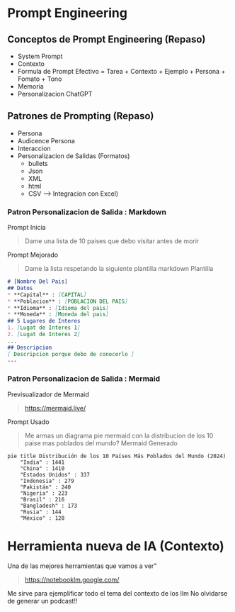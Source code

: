 # Prompt Engineering

## Conceptos de Prompt Engineering (Repaso)
* System Prompt
* Contexto
* Formula de Prompt Efectivo = Tarea + Contexto + Ejemplo + Persona + Fomato + Tono
* Memoria
* Personalizacion ChatGPT

## Patrones de Prompting (Repaso)
* Persona
* Audicence Persona
* Interaccion
* Personalizacion de Salidas (Formatos)
   *  bullets
   *  Json
   *  XML
   *  html
   *  CSV -->  Integracion con Excel)

### Patron Personalizacion de Salida : Markdown

Prompt Inicia
> Dame una lista de 10 paises que debo visitar antes de morir

Prompt Mejorado
> Dame la lista respetando la siguiente plantilla markdown
Plantilla
```markdown
# [Nombre Del Pais]
## Datos
* **Capital** : [CAPITAL]
* **Poblacion** : [POBLACION DEL PAIS]
* **Idioma** : [Idioma del pais]
* **Moneda** : [Moneda del pais]
## 5 Lugares de Interes
1. [Lugat de Interes 1]
2. [Lugat de Interes 2]
...
## Descripcion
[ Descripcion porque debo de conocerlo ]
---
```

### Patron Personalizacion de Salida : Mermaid

Previsualizador de Mermaid
> https://mermaid.live/

Prompt Usado
>Me armas un diagrama pie mermaid con la distribucion de los 10 paise mas poblados del mundo?
Mermaid Generado
```mermaid
pie title Distribución de los 10 Países Más Poblados del Mundo (2024)
    "India" : 1441
    "China" : 1410
    "Estados Unidos" : 337
    "Indonesia" : 279
    "Pakistán" : 240
    "Nigeria" : 223
    "Brasil" : 216
    "Bangladesh" : 173
    "Rusia" : 144
    "México" : 128
```

# Herramienta nueva de IA (Contexto)

Una de las mejores herramientas que vamos a ver"
> https://notebooklm.google.com/

   
Me sirve para ejemplificar todo el tema del contexto de los llm
No olvidarse de generar un podcast!!


